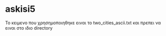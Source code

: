 # askisi5
Το κειμενο που χρησημοποιηθηκε ειναι το two_cities_ascii.txt και πρεπει να ειναι στο ιδιο directory
